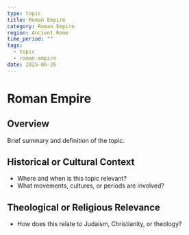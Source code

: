 ```yaml
---
type: topic
title: Roman Empire
category: Roman Empire
region: Ancient Rome
time_period: ""
tags:
  - topic
  - roman-empire
date: 2025-06-26
---
```


# Roman Empire

## Overview

Brief summary and definition of the topic.

## Historical or Cultural Context

- Where and when is this topic relevant?
- What movements, cultures, or periods are involved?

## Theological or Religious Relevance

- How does this relate to Judaism, Christianity, or theology?